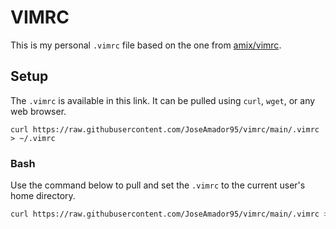# VIMRC
This is my personal `.vimrc` file based on the one from [amix/vimrc](https://github.com/amix/vimrc).

## Setup
The `.vimrc` is available in this link. It can be pulled using `curl`, `wget`, or any web browser.

```
curl https://raw.githubusercontent.com/JoseAmador95/vimrc/main/.vimrc > ~/.vimrc
```

### Bash
Use the command below to pull and set the `.vimrc` to the current user's home directory.

``` bash
curl https://raw.githubusercontent.com/JoseAmador95/vimrc/main/.vimrc > ~/.vimrc
```
